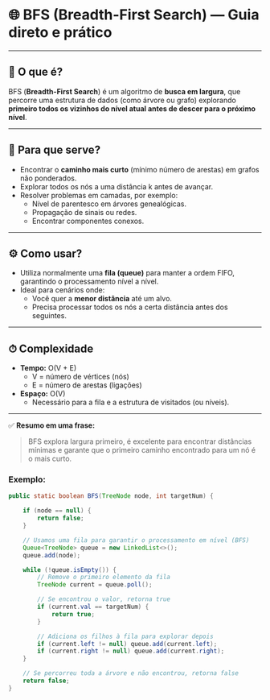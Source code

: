 # 🌐 BFS (Breadth-First Search) — Guia direto e prático

---

## 🚀 O que é?
BFS (**Breadth-First Search**) é um algoritmo de **busca em largura**, que percorre uma estrutura de dados (como árvore ou grafo) explorando **primeiro todos os vizinhos do nível atual antes de descer para o próximo nível**.

---

## 🎯 Para que serve?
- Encontrar o **caminho mais curto** (mínimo número de arestas) em grafos não ponderados.
- Explorar todos os nós a uma distância k antes de avançar.
- Resolver problemas em camadas, por exemplo:
  - Nível de parentesco em árvores genealógicas.
  - Propagação de sinais ou redes.
  - Encontrar componentes conexos.

---

## ⚙️ Como usar?
- Utiliza normalmente uma **fila (queue)** para manter a ordem FIFO, garantindo o processamento nível a nível.
- Ideal para cenários onde:
  - Você quer a **menor distância** até um alvo.
  - Precisa processar todos os nós a certa distância antes dos seguintes.

---

## ⏱ Complexidade
- **Tempo:** O(V + E)
  - V = número de vértices (nós)
  - E = número de arestas (ligações)
- **Espaço:** O(V)
  - Necessário para a fila e a estrutura de visitados (ou níveis).

---

✅ **Resumo em uma frase:**
> BFS explora largura primeiro, é excelente para encontrar distâncias mínimas e garante que o primeiro caminho encontrado para um nó é o mais curto.


### Exemplo:
```java
public static boolean BFS(TreeNode node, int targetNum) {

    if (node == null) {
        return false;
    }

    // Usamos uma fila para garantir o processamento em nível (BFS)
    Queue<TreeNode> queue = new LinkedList<>();
    queue.add(node);

    while (!queue.isEmpty()) {
        // Remove o primeiro elemento da fila
        TreeNode current = queue.poll();

        // Se encontrou o valor, retorna true
        if (current.val == targetNum) {
            return true;
        }

        // Adiciona os filhos à fila para explorar depois
        if (current.left != null) queue.add(current.left);
        if (current.right != null) queue.add(current.right);
    }

    // Se percorreu toda a árvore e não encontrou, retorna false
    return false;
}

```
